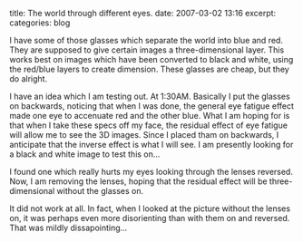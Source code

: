 title: The world through different eyes.
date: 2007-03-02 13:16
excerpt: 
categories: blog

I have some of those glasses which separate the world into blue and red. They are supposed to give certain images a three-dimensional layer. This works best on images which have been converted to black and white, using the red/blue layers to create dimension. These glasses are cheap, but they do alright.

I have an idea which I am testing out. At 1:30AM. Basically I put the glasses on backwards, noticing that when I was done, the general eye fatigue effect made one eye to accenuate red and the other blue. What I am hoping for is that when I take these specs off my face, the residual effect of eye fatigue will allow me to see the 3D images. Since I placed tham on backwards, I anticipate that the inverse effect is what I will see. I am presently looking for a black and white image to test this on...

I found one which really hurts my eyes looking through the lenses reversed. Now, I am removing the lenses, hoping that the residual effect will be three-dimensional without the glasses on.

It did not work at all. In fact, when I looked at the picture without the lenses on, it was perhaps even more disorienting than with them on and reversed. That was mildly dissapointing...